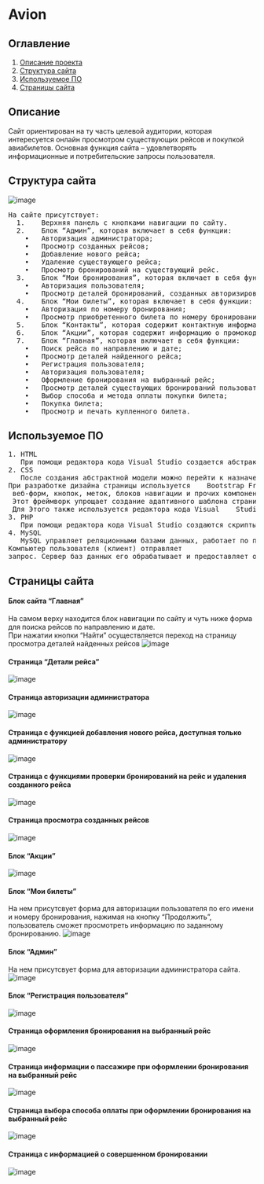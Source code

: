 # Avion

## Оглавление
1. [Описание проекта](#Описание)
2. [Структура сайта](#Структура-cайта)
3. [Используемое ПО](#Используемое-ПО)
4. [Страницы сайта](#Страницы-сайта)
 
## Описание
Сайт ориентирован на ту часть целевой аудитории, которая интересуется онлайн просмотром существующих рейсов и покупкой авиабилетов.
Основная функция сайта – удовлетворять информационные и потребительские запросы пользователя.

## Структура cайта 
![image](https://github.com/ElenKor/Avion/blob/main/images/6.png)
<pre>
На сайте присутствует:
  1.	Верхняя панель с кнопками навигации по сайту. 
  2.	Блок “Админ”, которая включает в себя функции:
    •	Авторизация администратора;
    •	Просмотр созданных рейсов;
    •	Добавление нового рейса;
    •	Удаление существующего рейса; 
    •	Просмотр бронирований на существующий рейс.
  3.	Блок “Мои бронирования”, которая включает в себя функции:
    •	Авторизация пользователя;
    •	Просмотр деталей бронирований, созданных авторизированным пользователем.
  4.	Блок “Мои билеты”, которая включает в себя функции:
    •	Авторизация по номеру бронирования;
    •	Просмотр приобретенного билета по номеру бронирования.
  5.	Блок “Контакты”, которая содержит контактную информацию и адреса компании. 
  6.	Блок “Акции”, которая содержит информацию о промокодах и условиях акций компании.
  7.	Блок “Главная”, которая включает в себя функции:
    •	Поиск рейса по направлению и дате;
    •	Просмотр деталей найденного рейса;
    •	Регистрация пользователя;
    •	Авторизация пользователя;
    •	Оформление бронирования на выбранный рейс;
    •	Просмотр деталей существующих бронирований пользователя;
    •	Выбор способа и метода оплаты покупки билета;
    •	Покупка билета; 
    •	Просмотр и печать купленного билета.
</pre>
## Используемое ПО
<pre>
1. HTML
   При помощи редактора кода Visual Studio создается абстрактная модель на основе тегов HTML.
2. CSS
   После создания абстрактной модели можно перейти к назначению каждому элементу некоторых классов CSS. <br>При разработке дизайна страницы используется    Bootstrap Framework, Который содержит HTML и CSS шаблоны оформления для типографики,<br> веб-форм, кнопок, меток, блоков навигации и прочих компонентов    веб- интерфейса, включая JavaScript расширения.<br> Этот фреймворк упрощает создание адаптивного шаблона страниц. После прописывания каждому элементу      некоторых классов CSS можно переходить к написанию тех стилей CSS, что еще не были разработаны.<br> Для Этого также используется редактора кода Visual    Studio.
3. PHP
   При помощи редактора кода Visual Studio создаются скрипты для выполнения на стороне сервера для взаимодействия с базами данных.
4. MySQL
   MySQL управляет реляционными базами данных, работает по принципу клиент-сервер. <br>Компьютер пользователя (клиент) отправляет
запрос. Сервер баз данных его обрабатывает и предоставляет ответ.
</pre>

## Страницы сайта
#### Блок сайта “Главная”
На самом верху находится блок навигации по сайту и чуть ниже форма для поиска рейсов по направлению и дате.
<br>При нажатии кнопки “Найти” осуществляется переход на страницу просмотра деталей найденных рейсов 
![image](https://github.com/ElenKor/Avion/blob/main/images/7.png)

#### Cтраница “Детали рейса”
![image](https://github.com/ElenKor/Avion/blob/main/images/8.png)

#### Cтраница авторизации администратора
![image](https://github.com/ElenKor/Avion/blob/main/images/9.png)

#### Cтраница с функцией добавления нового рейса, доступная только администратору
![image](https://github.com/ElenKor/Avion/blob/main/images/10.png)

#### Cтраница с функциями проверки бронирований на рейс и удаления созданного рейса
![image](https://github.com/ElenKor/Avion/blob/main/images/11.png)

#### Cтраница просмотра созданных рейсов
![image](https://github.com/ElenKor/Avion/blob/main/images/12.png)

#### Блок “Акции”
![image](https://github.com/ElenKor/Avion/blob/main/images/16.png)

#### Блок “Мои билеты”
  На нем присутсвует форма для авторизации пользователя по его имени и номеру бронирования, нажимая на кнопку “Продолжить”, пользователь сможет просмотреть информацию по заданному бронированию. 
![image](https://github.com/ElenKor/Avion/blob/main/images/17.png)

#### Блок “Админ” 
На нем присутсвует форма для авторизации администратора сайта. 
![image](https://github.com/ElenKor/Avion/blob/main/images/18.png)

#### Блок “Регистрация пользователя”
![image](https://github.com/ElenKor/Avion/blob/main/images/19.png)

#### Страница оформления бронирования на выбранный рейс
![image](https://github.com/ElenKor/Avion/blob/main/images/%D0%A1%D0%BD%D0%B8%D0%BC%D0%BE%D0%BA%20%D1%8D%D0%BA%D1%80%D0%B0%D0%BD%D0%B0%202023-02-08%20%D0%B2%2019.10.47.png)

#### Страница информации о пассажире при оформлении бронирования на выбранный рейс
![image](https://github.com/ElenKor/Avion/blob/main/images/%D0%A1%D0%BD%D0%B8%D0%BC%D0%BE%D0%BA%20%D1%8D%D0%BA%D1%80%D0%B0%D0%BD%D0%B0%202023-02-08%20%D0%B2%2019.11.07.png)

#### Страница выбора способа оплаты при оформлении бронирования на выбранный рейс
![image](https://github.com/ElenKor/Avion/blob/main/images/%D0%A1%D0%BD%D0%B8%D0%BC%D0%BE%D0%BA%20%D1%8D%D0%BA%D1%80%D0%B0%D0%BD%D0%B0%202023-02-08%20%D0%B2%2019.11.22.png)

#### Страница с информацией о совершенном бронировании
![image](https://github.com/ElenKor/Avion/blob/main/images/%D0%A1%D0%BD%D0%B8%D0%BC%D0%BE%D0%BA%20%D1%8D%D0%BA%D1%80%D0%B0%D0%BD%D0%B0%202023-02-08%20%D0%B2%2019.11.39.png)






